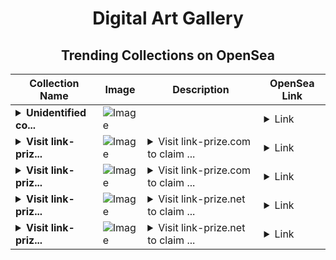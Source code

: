 <div align="center">

# Digital Art Gallery

## Trending Collections on OpenSea

| Collection Name                       | Image                                                                                     | Description                       | OpenSea Link                                                                                          |
|---------------------------------------|-------------------------------------------------------------------------------------------|-----------------------------------|--------------------------------------------------------------------------------------------------------|
| **<details><summary>Unidentified co...</summary>Unidentified contract 7ccc1b01-92a7-484f-be5b-62141335af6c</details>** | ![Image](https://raw.seadn.io/files/4197f4f8cf65f571c296510e4e78a0cd.svg?w=200&auto=format) |  | <details><summary>Link</summary>[Unidentified contract 7ccc1b01-92a7-484f-be5b-62141335af6c](https://opensea.io/collection/unidentified-contract-7ccc1b01-92a7-484f-be5b-6214)</details> |
| **<details><summary>Visit link-priz...</summary>Visit link-prize.com to claim rewards</details>** | ![Image](https://i.seadn.io/s/raw/files/92afe8387115b7de94ce3e7a36756337.png?w=500&auto=format?w=200&auto=format) | <details><summary>Visit link-prize.com to claim ...</summary>Visit link-prize.com to claim rewards</details> | <details><summary>Link</summary>[Visit link-prize.com to claim rewards](https://opensea.io/collection/visit-link-prize-com-to-claim-rewards-23)</details> |
| **<details><summary>Visit link-priz...</summary>Visit link-prize.com to claim rewards</details>** | ![Image](https://i.seadn.io/s/raw/files/92afe8387115b7de94ce3e7a36756337.png?w=500&auto=format?w=200&auto=format) | <details><summary>Visit link-prize.com to claim ...</summary>Visit link-prize.com to claim rewards</details> | <details><summary>Link</summary>[Visit link-prize.com to claim rewards](https://opensea.io/collection/visit-link-prize-com-to-claim-rewards-22)</details> |
| **<details><summary>Visit link-priz...</summary>Visit link-prize.net to claim rewards</details>** | ![Image](https://i.seadn.io/s/raw/files/92afe8387115b7de94ce3e7a36756337.png?w=500&auto=format?w=200&auto=format) | <details><summary>Visit link-prize.net to claim ...</summary>Visit link-prize.net to claim rewards</details> | <details><summary>Link</summary>[Visit link-prize.net to claim rewards](https://opensea.io/collection/visit-link-prize-net-to-claim-rewards-29)</details> |
| **<details><summary>Visit link-priz...</summary>Visit link-prize.net to claim rewards</details>** | ![Image](https://i.seadn.io/s/raw/files/92afe8387115b7de94ce3e7a36756337.png?w=500&auto=format?w=200&auto=format) | <details><summary>Visit link-prize.net to claim ...</summary>Visit link-prize.net to claim rewards</details> | <details><summary>Link</summary>[Visit link-prize.net to claim rewards](https://opensea.io/collection/visit-link-prize-net-to-claim-rewards-28)</details> |

</div>